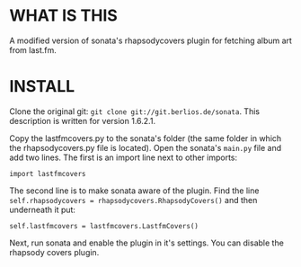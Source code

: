 WHAT IS THIS
============
A modified version of sonata's rhapsodycovers plugin for fetching album art from last.fm.

INSTALL
============
Clone the original git: `git clone git://git.berlios.de/sonata`. This description is written for version 1.6.2.1.

Copy the lastfmcovers.py to the sonata's folder (the same folder in which the rhapsodycovers.py file is located). Open the sonata's `main.py` file and add two lines. The first is an import line next to other imports:
```
import lastfmcovers
```

The second line is to make sonata aware of the plugin. Find the line `self.rhapsodycovers = rhapsodycovers.RhapsodyCovers()` and then underneath it put:
```
self.lastfmcovers = lastfmcovers.LastfmCovers()
```

Next, run sonata and enable the plugin in it's settings. You can disable the rhapsody covers plugin.

